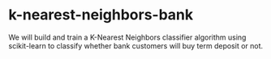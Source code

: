 # k-nearest-neighbors-bank
We will build and train a K-Nearest Neighbors classifier algorithm using scikit-learn to classify whether bank customers will buy term deposit or not. 
